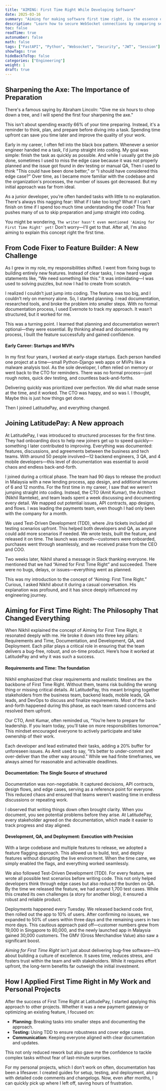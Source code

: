 ```yaml
---
title: "AIMING: First Time Right While Developing Software"
date: 2025-03-16
summary: "Aiming for making software first time right, is the essence of building a software, You try your best to think about most of the things before starting to code, which minimizes the back n forth, obvious bugs. We will deep dive more about this in this blog"
description: "Learn how to secure WebSocket connections by comparing session-based authentication and JWTs, understanding the importance of WSS over WS, and implementing additional security measures like message validation, rate limiting, and CORS policies. This blog builds on our FastAPI WebSocket implementation to ensure your real-time applications are both performant and secure."
toc: false
readTime: true
autonumber: false
math: false
tags: ["FastAPI", "Python", "Websocket", "Security", "JWT", "Session"]
showTags: true
hideBackToTop: false
categories: ["Engineering"]
weight: 1
draft: true
---
```


## Sharpening the Axe: The Importance of Preparation 


There's a famous saying by Abraham Lincoln: "Give me six hours to chop down a tree, and I will spend the first four sharpening the axe."

This isn't about spending exactly 66% of your time preparing. Instead, it's a reminder to think, plan, and prepare before diving into a task. Spending time upfront can save you time later and improve the quality of your work.

Early in my career, I often fell into the black box pattern. Whenever a senior engineer handed me a task, I'd jump straight into coding. My goal was simple: finish the task as quickly as possible. And while I usually got the job done, sometimes I used to miss the edge case because it was not properly planned and the issue got found in dev testing or manual QA, Then I used to think "This could have been done better," or "I should have considered this edge case?" Over time, as I became more familiar with the codebase and the organization's processes, the number of issues got decreased. But my initial approach was far from ideal.

As a junior developer, you’re often handed tasks with little to no explanation. There's always this nagging fear: What if I take too long? What if I can't finish on time if I spend too much time understanding the code? This fear pushes many of us to skip preparation and jump straight into coding.

You might be wondering, `The writer hasn't even mentioned 'Aiming for First Time Right' yet!` Don't worry—I'll get to that. After all, I'm also aiming to explain this concept right the first time.



## From Code Fixer to Feature Builder: A New Challenge 


As I grew in my role, my responsibilities shifted. I went from fixing bugs to building entirely new features. Instead of clear tasks, I now heard vague statements like, “We need something like this.” It was intimidating—I was used to solving puzzles, but now I had to create from scratch.

I realized I couldn’t just jump into coding. The feature was too big, and I couldn’t rely on memory alone. So, I started planning. I read documentation, researched tools, and broke the problem into smaller steps. With no formal documentation process, I used Evernote to track my approach. It wasn’t structured, but it worked for me.

This was a turning point. I learned that planning and documentation weren’t optional—they were essential. By thinking ahead and documenting my process, I built the feature successfully and gained confidence.

#### Early Career: Startups and MVPs

In my first four years, I worked at early-stage startups. Each person handled one project at a time—small Python-Django web apps or MVPs like a malware analysis tool. As the sole developer, I often relied on memory or went back to the CTO for reminders. There was no formal process—just rough notes, quick dev testing, and countless back-and-forths.

Delivering quickly was prioritized over perfection. We did what made sense at the time, and it worked. The CTO was happy, and so was I. I thought, Maybe this is just how things get done.

Then I joined LatitudePay, and everything changed.




## Joining LatitudePay: A New approach

At LatitudePay, I was introduced to structured processes for the first time. They had onboarding docs to help new joiners get up to speed quickly—something I later contributed to improving. Everything was documented: features, discussions, and agreements between the business and tech teams. With around 50 people involved—12 backend engineers, 3 QA, and 4 mobile developers—this level of documentation was essential to avoid chaos and endless back-and-forth.

I joined during a critical phase. The team had 90 days to release the product in Malaysia with a new lending process, app design, and additional tenures of 6 and 12 months. For the first time in my career, I saw that we weren’t jumping straight into coding. Instead, the CTO (Amit Kumar), the Architect (Nikhil Ramteke), and team leads spent a week discussing and documenting every detail. We mapped out potential issues, API contracts, app designs, and flows. I was leading the payments team, even though I had only been with the company for a month.

We used Test-Driven Development (TDD), where Jira tickets included all testing scenarios upfront. This helped both developers and QA, as anyone could add more scenarios if needed. We wrote tests, built the feature, and released it on time. The launch was smooth—customers were onboarded, purchases went through seamlessly, and we received praise from the CEO and COO.

Two weeks later, Nikhil shared a message in Slack thanking everyone. He mentioned that we had “Aimed for First Time Right” and succeeded. There were no bugs, delays, or issues—everything went as planned.

This was my introduction to the concept of “Aiming: First Time Right.” Curious, I asked Nikhil about it during a casual conversation. His explanation was profound, and it has since deeply influenced my engineering journey.


## Aiming for First Time Right: The Philosophy That Changed Everything

When Nikhil explained the concept of Aiming for First Time Right, it resonated deeply with me. He broke it down into three key pillars: Requirements and Time, Documentation, and Development, QA, and Deployment. Each pillar plays a critical role in ensuring that the team delivers a bug-free, robust, and on-time product. Here’s how it worked at LatitudePay and why it was such a success.



#### Requirements and Time: The foundation

Nikhil emphasized that clear requirements and realistic timelines are the backbone of First Time Right. Without them, teams risk building the wrong thing or missing critical details. At LatitudePay, this meant bringing together stakeholders from the business team, backend leads, mobile leads, QA leads, and DevOps to discuss and finalize requirements. Most of the back-and-forth happened during this phase, as each team raised concerns and resolved them upfront.

Our CTO, Amit Kumar, often reminded us, “You’re here to prepare for leadership. If you learn today, you’ll take on more responsibilities tomorrow.” This mindset encouraged everyone to actively participate and take ownership of their work.

Each developer and lead estimated their tasks, adding a 20% buffer for unforeseen issues. As Amit used to say, “It’s better to under-commit and over-deliver than the other way around.” While we had finite timeframes, we always aimed for reasonable and achievable deadlines.



#### Documentation: The Single Source of structured


Documentation was non-negotiable. It captured decisions, API contracts, design flows, and edge cases, serving as a reference point for everyone. This reduced chaos and ensured that teams weren’t wasting time in endless discussions or repeating work.

I observed that writing things down often brought clarity. When you document, you see potential problems before they arise. At LatitudePay, every stakeholder agreed on the documentation, which made it easier to track progress and stay aligned.


#### Development, QA, and Deployment: Execution with Precision



With a large codebase and multiple features to release, we adopted a feature flagging approach. This allowed us to build, test, and deploy features without disrupting the live environment. When the time came, we simply enabled the flags, and everything worked seamlessly.

We also followed Test-Driven Development (TDD). For every feature, we wrote all possible test scenarios before writing code. This not only helped developers think through edge cases but also reduced the burden on QA. By the time we released the feature, we had around 1,700 test cases. While this created its own challenges (a story for another blog), it ensured a robust and reliable product.

Deployments happened every Tuesday. We released backend code first, then rolled out the app to 10% of users. After confirming no issues, we expanded to 50% of users within three days and the remaining users in two more days. This cautious approach paid off—customer numbers grew from 19,000 in Singapore to 80,000, and the newly launched app in Malaysia gained 30,000 customers. The GMV (Gross Merchandise Value) also saw a significant boost.




_Aiming for First Time Right_ isn’t just about delivering bug-free software—it’s about building a culture of excellence. It saves time, reduces stress, and fosters trust within the team and with stakeholders. While it requires effort upfront, the long-term benefits far outweigh the initial investment.





## How I Applied First Time Right in My Work and Personal Projects

After the success of First Time Right at LatitudePay, I started applying this approach to other projects. Whether it was a new payment gateway or optimizing an existing feature, I focused on:

- <b class="span_highlight">Planning:</b> Breaking tasks into smaller steps and documenting the approach.
- <b class="span_highlight">Testing: </b> Using TDD to ensure robustness and cover edge cases.
- <b class="span_highlight">Communication:</b> Keeping everyone aligned with clear documentation and updates.

This not only reduced rework but also gave me the confidence to tackle complex tasks without fear of last-minute surprises.

For my personal projects, which I don’t work on often, documentation has been a lifesaver. I created guides for setup, testing, and deployment, along with detailed code comments and changelogs. Now, even after months, I can quickly pick up where I left off, saving hours of frustration.
